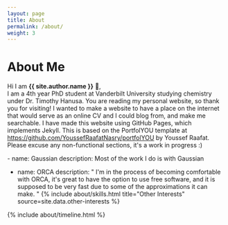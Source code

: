 ```yaml
---
layout: page
title: About
permalink: /about/
weight: 3
---
```


# **About Me**

Hi I am **{{ site.author.name }}** :wave:,<br>
I am a 4th year PhD student at Vanderbilt University studying  chemistry under Dr. Timothy Hanusa. You are reading my personal website, so thank you for visiting! I wanted to make a website to have a place on the internet that would serve as an online CV and I could blog from, and make me searchable. I have made this website using GitHub Pages, which implements Jekyll. This is based on the PortfolYOU template at https://github.com/YoussefRaafatNasry/portfolYOU by Youssef Raafat. Please excuse any non-functional sections, it's a work in progress :)

<div class="row">
 - name: Gaussian
   description: Most of the work I do is with Gaussian

 - name: ORCA
   description: " I'm in the process of becoming comfortable with ORCA, it's great
   to have the option to use free software, and it is supposed to be very fast due
   to some of the approximations it can make. " 
{% include about/skills.html title="Other Interests" source=site.data.other-interests %}
</div>

<div class="row">
{% include about/timeline.html %}
</div>
